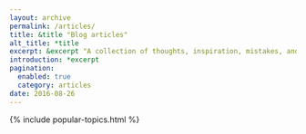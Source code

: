 ```yaml
---
layout: archive
permalink: /articles/
title: &title "Blog articles"
alt_title: *title
excerpt: &excerpt "A collection of thoughts, inspiration, mistakes, and other minutia I've written. For smaller, more regular tidbits --- peruse the [*today I learned*](/til/) section."
introduction: *excerpt
pagination: 
  enabled: true
  category: articles
date: 2016-08-26
---
```


{% include popular-topics.html %}

